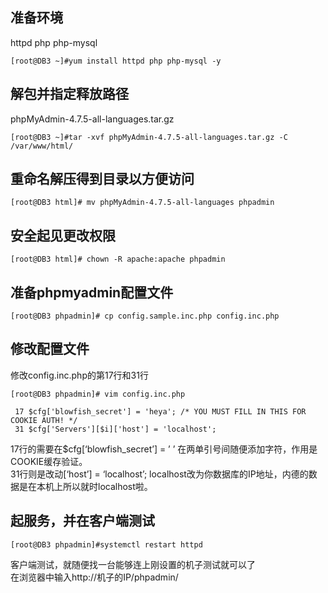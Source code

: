 
 
## 准备环境

 httpd php php-mysql 

 
```
[root@DB3 ~]#yum install httpd php php-mysql -y
```
 
## 解包并指定释放路径

 phpMyAdmin-4.7.5-all-languages.tar.gz

 
```
[root@DB3 ~]#tar -xvf phpMyAdmin-4.7.5-all-languages.tar.gz -C /var/www/html/

```
 
## 重命名解压得到目录以方便访问

 
```
[root@DB3 html]# mv phpMyAdmin-4.7.5-all-languages phpadmin
```
 
## 安全起见更改权限

 
```
[root@DB3 html]# chown -R apache:apache phpadmin
```
 
## 准备phpmyadmin配置文件

 
```
[root@DB3 phpadmin]# cp config.sample.inc.php config.inc.php 
```
 
## 修改配置文件

 修改config.inc.php的第17行和31行

 
```
[root@DB3 phpadmin]# vim config.inc.php
```
 
```
 17 $cfg['blowfish_secret'] = 'heya'; /* YOU MUST FILL IN THIS FOR COOKIE AUTH! */
 31 $cfg['Servers'][$i]['host'] = 'localhost';
```
 17行的需要在$cfg[‘blowfish_secret’] = ’ ’ 在两单引号间随便添加字符，作用是COOKIE缓存验证。   
 31行则是改动[‘host’] = ‘localhost’; localhost改为你数据库的IP地址，内德的数据是在本机上所以就时localhost啦。

 
## 起服务，并在客户端测试

 
```
[root@DB3 phpadmin]#systemctl restart httpd
```
 客户端测试，就随便找一台能够连上刚设置的机子测试就可以了   
 在浏览器中输入http://机子的IP/phpadmin/

   
  